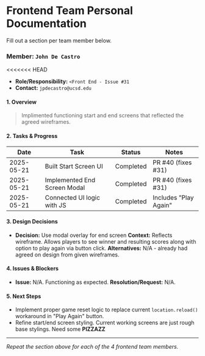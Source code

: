 # Frontend Team Personal Documentation

Fill out a section per team member below.

### Member: `John De Castro`

<<<<<<< HEAD
- **Role/Responsibility:** `<Front End - Issue #31`
- **Contact:** `jpdecastro@ucsd.edu`

#### 1. Overview

> Implimented functioning start and end screens that reflected the agreed wireframes.

#### 2. Tasks & Progress

| Date       | Task                         | Status    | Notes                 |
| ---------- | ---------------------------- | --------- | --------------------- |
| 2025-05-21 | Built Start Screen UI        | Completed | PR #40 (fixes #31)    |
| 2025-05-21 | Implemented End Screen Modal | Completed | PR #40 (fixes #31)    |
| 2025-05-21 | Connected UI logic with JS   | Completed | Includes "Play Again" |

#### 3. Design Decisions

- **Decision:** Use modal overlay for end screen
  **Context:** Reflects wireframe. Allows players to see winner and resulting scores along with option to play again via button click.
  **Alternatives:** N/A - already had agreed on design from given wireframes.

#### 4. Issues & Blockers

- **Issue:** N/A. Functioning as expected.
  **Resolution/Request:** N/A.

#### 5. Next Steps

- Implement proper game reset logic to replace current `location.reload()` workaround in "Play Again" button.
- Refine start/end screen styling. Current working screens are just rough base stylings. Need some **PIZZAZZ**

---

_Repeat the section above for each of the 4 frontend team members._
